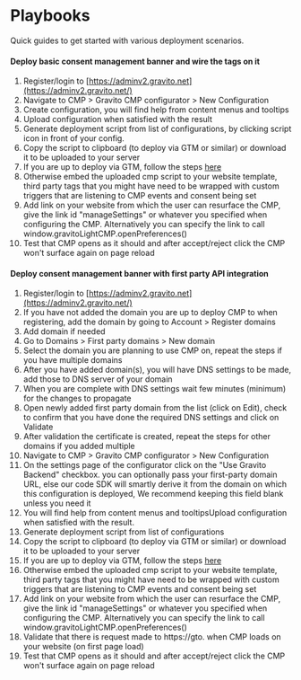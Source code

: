 # Playbooks

Quick guides to get started with various deployment scenarios.

#### Deploy basic consent management banner and wire the tags on it

1.  Register/login to [https://adminv2.gravito.net](https://adminv2.gravito.net/)
2.  Navigate to CMP > Gravito CMP configurator > New Configuration
3.  Create configuration, you will find help from content menus and tooltips
4.  Upload configuration when satisfied with the result
5.  Generate deployment script from list of configurations, by clicking script icon in front of your config.
6.  Copy the script to clipboard (to deploy via GTM or similar) or download it to be uploaded to your server
7.  If you are up to deploy via GTM, follow the steps [here](../Gravito_Intelligent_CMP/GTM_Template.md)
8.  Otherwise embed the uploaded cmp script to your website template, third party tags that you might have need to be wrapped with custom triggers that are listening to CMP events and consent being set
9.  Add link on your website from which the user can resurface the CMP, give the link id "manageSettings" or whatever you specified when configuring the CMP. Alternatively you can specify the link to call window.gravitoLightCMP.openPreferences()
10. Test that CMP opens as it should and after accept/reject click the CMP won't surface again on page reload

#### Deploy consent management banner with first party API integration

1.  Register/login to [https://adminv2.gravito.net](https://adminv2.gravito.net/)
2.  If you have not added the domain you are up to deploy CMP to when registering, add the domain by going to Account > Register domains
3.  Add domain if needed
4.  Go to Domains > First party domains > New domain
5.  Select the domain you are planning to use CMP on, repeat the steps if you have multiple domains
6.  After you have added domain(s), you will have DNS settings to be made, add those to DNS server of your domain
7.  When you are complete with DNS settings wait few minutes (minimum) for the changes to propagate
8.  Open newly added first party domain from the list (click on Edit), check to confirm that you have done the required DNS settings and click on Validate
9.  After validation the certificate is created, repeat the steps for other domains if you added multiple
10. Navigate to CMP > Gravito CMP configurator > New Configuration
11. On the settings page of the configurator click on the "Use Gravito Backend" checkbox. you can optionally pass your first-party domain URL, else our code SDK will smartly derive it from the domain on which this configuration is deployed, We recommend keeping this field blank unless you need it
12. You will find help from content menus and tooltipsUpload configuration when satisfied with the result.
13. Generate deployment script from list of configurations
14. Copy the script to clipboard (to deploy via GTM or similar) or download it to be uploaded to your server
15. If you are up to deploy via GTM, follow the steps [here](https://docs.gravito.net/Gravito_Intelligent_CMP/GTM_Template/)
16. Otherwise embed the uploaded cmp script to your website template, third party tags that you might have need to be wrapped with custom triggers that are listening to CMP events and consent being set
17. Add link on your website from which the user can resurface the CMP, give the link id "manageSettings" or whatever you specified when configuring the CMP. Alternatively you can specify the link to call window.gravitoLightCMP.openPreferences()
18. Validate that there is request made to https://gto.<yourdomain> when CMP loads on your website (on first page load)
19. Test that CMP opens as it should and after accept/reject click the CMP won't surface again on page reload
